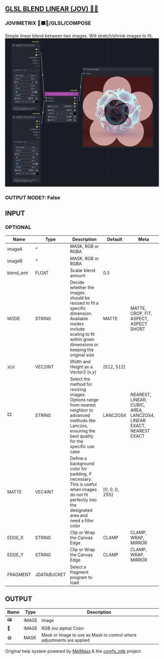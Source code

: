 [GLSL BLEND LINEAR (JOV) 🧙🏽](https://github.com/Amorano/Jovimetrix-examples/blob/master/node/GLSL%20BLEND%20LINEAR/GLSL%20BLEND%20LINEAR.md)
--------------------------------------------------------------------------------------------------------------------------------------------
### JOVIMETRIX 🔺🟩🔵/GLSL/COMPOSE
Simple linear blend between two images. Will stretch/shrink images to fit.
![GLSL BLEND LINEAR](https://raw.githubusercontent.com/Amorano/Jovimetrix-examples/master/node/GLSL%20BLEND%20LINEAR/GLSL%20BLEND%20LINEAR.png)
### OUTPUT NODE?: False
INPUT
-----
### OPTIONAL
| Name | Type | Description | Default | Meta |
| --- | --- | --- | --- | --- |
| imageA | \* | MASK, RGB or RGBA |  |  |
| imageB | \* | MASK, RGB or RGBA |  |  |
| blend\_amt | FLOAT | Scalar blend amount | 0.5 |  |
| MODE | STRING | Decide whether the images should be resized to fit a specific dimension. Available modes include scaling to fit within given dimensions or keeping the original size | MATTE | MATTE, CROP, FIT, ASPECT, ASPECT SHORT |
| 🇼🇭 | VEC2INT | Width and Height as a Vector2 (x,y) | [512, 512] |  |
| 🎞️ | STRING | Select the method for resizing images. Options range from nearest neighbor to advanced methods like Lanczos, ensuring the best quality for the specific use case | LANCZOS4 | NEAREST, LINEAR, CUBIC, AREA, LANCZOS4, LINEAR EXACT, NEAREST EXACT |
| MATTE | VEC4INT | Define a background color for padding, if necessary. This is useful when images do not fit perfectly into the designated area and need a filler color | [0, 0, 0, 255] |  |
| EDGE\_X | STRING | Clip or Wrap the Canvas Edge | CLAMP | CLAMP, WRAP, MIRROR |
| EDGE\_Y | STRING | Clip or Wrap the Canvas Edge | CLAMP | CLAMP, WRAP, MIRROR |
| FRAGMENT | JDATABUCKET | Select a fragment program to load |  |  |
OUTPUT
------
| Name | Type | Description |
| --- | --- | --- |
| 🖼️ | IMAGE | Image |
| 🌈 | IMAGE | RGB (no alpha) Color |
| 😷 | MASK | Mask or Image to use as Mask to control where adjustments are applied |
Original help system powered by [MelMass](https://github.com/melMass) & the [comfy\_mtb](https://github.com/melMass/comfy_mtb) project
